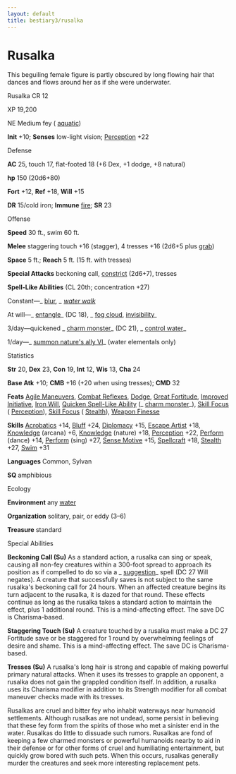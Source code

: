 ```yaml
---
layout: default
title: bestiary3/rusalka
---
```

# Rusalka 

This beguiling female figure is partly obscured by long flowing hair that dances and flows around her as if she were underwater.

Rusalka CR 12

XP 19,200

NE Medium fey ( [aquatic](monsters/creatureTypes#_aquatic-subtype))

**Init** +10; **Senses** low-light vision; [Perception](skills/perception#_perception) +22

Defense

**AC** 25, touch 17, flat-footed 18 (+6 Dex, +1 dodge, +8 natural)

**hp** 150 (20d6+80)

**Fort** +12, **Ref** +18, **Will** +15

**DR** 15/cold iron; **Immune** [fire](monsters/creatureTypes#_fire-subtype); **SR** 23

Offense

**Speed** 30 ft., swim 60 ft.

**Melee** staggering touch +16 (stagger), 4 tresses +16 (2d6+5 plus [grab](monsters/universalMonsterRules#_grab))

**Space** 5 ft.; **Reach** 5 ft. (15 ft. with tresses)

**Special Attacks** beckoning call, [constrict](monsters/universalMonsterRules#_constrict) (2d6+7), tresses

**Spell-Like Abilities** (CL 20th; concentration +27)

Constant—_ [blur](spells/blur#_blur)_, _ [water walk](spells/waterWalk#_water-walk)_

At will—_ [entangle](spells/entangle#_entangle)_ (DC 18), _ [fog cloud](spells/fogCloud), [invisibility](spells/invisibility#_invisibility)_

3/day—quickened _ [charm monster](spells/charmMonster#_charm-monster)_ (DC 21), _ [control water](spells/controlWater#_control-water)_

1/day—_ [summon nature's ally VI](spells/summonNatureSAlly#_summon-nature-s-ally-vi)_ (water elementals only)

Statistics

**Str** 20, **Dex** 23, **Con** 19, **Int** 12, **Wis** 13, **Cha** 24

**Base Atk** +10; **CMB** +16 (+20 when using tresses); **CMD** 32

**Feats** [Agile Maneuvers](feats#_agile-maneuvers), [Combat Reflexes](feats#_combat-reflexes), [Dodge](feats#_dodge), [Great Fortitude](feats#_great-fortitude), [Improved Initiative](feats#_improved-initiative), [Iron Will](feats#_iron-will), [Quicken Spell-Like Ability](monsters/monsterFeats#_quicken-spell-like-ability) (_ [charm monster](spells/charmMonster#_charm-monster)_), [Skill Focus](feats#_skill-focus) ( [Perception](skills/perception#_perception)), [Skill Focus](feats#_skill-focus) ( [Stealth](skills/stealth#_stealth)), [Weapon Finesse](feats#_weapon-finesse)

**Skills** [Acrobatics](skills/acrobatics#_acrobatics) +14, [Bluff](skills/bluff#_bluff) +24, [Diplomacy](skills/diplomacy#_diplomacy) +15, [Escape Artist](skills/escapeArtist#_escape-artist) +18, [Knowledge](skills/knowledge#_knowledge) (arcana) +6, [Knowledge](skills/knowledge#_knowledge) (nature) +18, [Perception](skills/perception#_perception) +22, [Perform](skills/perform#_perform) (dance) +14, [Perform](skills/perform#_perform) (sing) +27, [Sense Motive](skills/senseMotive#_sense-motive) +15, [Spellcraft](skills/spellcraft#_spellcraft) +18, [Stealth](skills/stealth#_stealth) +27, [Swim](skills/swim#_swim) +31

**Languages** Common, Sylvan

**SQ** amphibious

Ecology

**Environment** any [water](monsters/creatureTypes#_water-subtype)

**Organization** solitary, pair, or eddy (3–6)

**Treasure** standard

Special Abilities

**Beckoning Call (Su)** As a standard action, a rusalka can sing or speak, causing all non-fey creatures within a 300-foot spread to approach its position as if compelled to do so via a _ [suggestion](spells/suggestion#_suggestion)_ spell (DC 27 Will negates). A creature that successfully saves is not subject to the same rusalka's beckoning call for 24 hours. When an affected creature begins its turn adjacent to the rusalka, it is dazed for that round. These effects continue as long as the rusalka takes a standard action to maintain the effect, plus 1 additional round. This is a mind-affecting effect. The save DC is Charisma-based.

**Staggering Touch (Su)** A creature touched by a rusalka must make a DC 27 Fortitude save or be staggered for 1 round by overwhelming feelings of desire and shame. This is a mind-affecting effect. The save DC is Charisma-based.

**Tresses (Su)** A rusalka's long hair is strong and capable of making powerful primary natural attacks. When it uses its tresses to grapple an opponent, a rusalka does not gain the grappled condition itself. In addition, a rusalka uses its Charisma modifier in addition to its Strength modifier for all combat maneuver checks made with its tresses.

Rusalkas are cruel and bitter fey who inhabit waterways near humanoid settlements. Although rusalkas are not undead, some persist in believing that these fey form from the spirits of those who met a sinister end in the water. Rusalkas do little to dissuade such rumors. Rusalkas are fond of keeping a few charmed monsters or powerful humanoids nearby to aid in their defense or for other forms of cruel and humiliating entertainment, but quickly grow bored with such pets. When this occurs, rusalkas generally murder the creatures and seek more interesting replacement pets.

